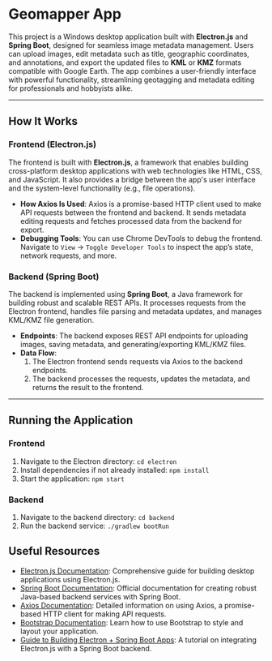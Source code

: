 # Geomapper App

This project is a Windows desktop application built with **Electron.js** and **Spring Boot**, designed for seamless image metadata management. Users can upload images, edit metadata such as title, geographic coordinates, and annotations, and export the updated files to **KML** or **KMZ** formats compatible with Google Earth. The app combines a user-friendly interface with powerful functionality, streamlining geotagging and metadata editing for professionals and hobbyists alike.

---

## How It Works

### Frontend (Electron.js)
The frontend is built with **Electron.js**, a framework that enables building cross-platform desktop applications with web technologies like HTML, CSS, and JavaScript. It also provides a bridge between the app's user interface and the system-level functionality (e.g., file operations).

- **How Axios Is Used**: Axios is a promise-based HTTP client used to make API requests between the frontend and backend. It sends metadata editing requests and fetches processed data from the backend for export.
- **Debugging Tools**: You can use Chrome DevTools to debug the frontend. Navigate to `View` → `Toggle Developer Tools` to inspect the app’s state, network requests, and more.

### Backend (Spring Boot)
The backend is implemented using **Spring Boot**, a Java framework for building robust and scalable REST APIs. It processes requests from the Electron frontend, handles file parsing and metadata updates, and manages KML/KMZ file generation.

- **Endpoints**: The backend exposes REST API endpoints for uploading images, saving metadata, and generating/exporting KML/KMZ files.
- **Data Flow**: 
  1. The Electron frontend sends requests via Axios to the backend endpoints.
  2. The backend processes the requests, updates the metadata, and returns the result to the frontend.

---

## Running the Application

### Frontend
1. Navigate to the Electron directory: `cd electron`
2. Install dependencies if not already installed: `npm install`
3. Start the application: `npm start` 
### Backend
1. Navigate to the backend directory: `cd backend`
2. Run the backend service: `./gradlew bootRun`

## Useful Resources
- [Electron.js Documentation](https://www.electronjs.org/docs/latest): Comprehensive guide for building desktop applications using Electron.js.
- [Spring Boot Documentation](https://spring.io/projects/spring-boot): Official documentation for creating robust Java-based backend services with Spring Boot.
- [Axios Documentation](https://axios-http.com/docs/intro): Detailed information on using Axios, a promise-based HTTP client for making API requests.
- [Bootstrap Documentation](https://getbootstrap.com/docs/4.1/getting-started/introduction/): Learn how to use Bootstrap to style and layout your application.
- [Guide to Building Electron + Spring Boot Apps](https://medium.com/@sgstephans/creating-a-java-electron-react-typescript-desktop-app-414e7edceed2): A tutorial on integrating Electron.js with a Spring Boot backend.
